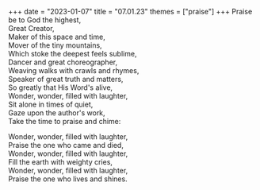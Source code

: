 +++
date = "2023-01-07"
title = "07.01.23"
themes = ["praise"]
+++
Praise be to God the highest,  
Great Creator,  
Maker of this space and time,  
Mover of the tiny mountains,  
Which stoke the deepest feels sublime,  
Dancer and great choreographer,  
Weaving walks with crawls and rhymes,  
Speaker of great truth and matters,  
So greatly that His Word's alive,  
Wonder, wonder, filled with laughter,  
Sit alone in times of quiet,  
Gaze upon the author's work,  
Take the time to praise and chime:  
  
Wonder, wonder, filled with laughter,  
Praise the one who came and died,  
Wonder, wonder, filled with laughter,  
Fill the earth with weighty cries,  
Wonder, wonder, filled with laughter,  
Praise the one who lives and shines.
